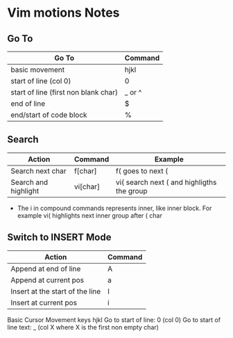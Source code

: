 Vim motions Notes
=================

Go To
-----
| Go To | Command |
| ----------- | ------------- |
| basic movement | hjkl |
| start of line (col 0) | 0 |
| start of line (first non blank char) | _ or ^ |
| end of line | $ |
| end/start of code block | % |


Search
------
| Action | Command | Example |
| ------ | ------- | --------|
| Search next char | f[char] | f( goes to next ( |
| Search and highlight | vi[char] | vi( search next ( and highligths the group |

- The i in compound commands represents inner, like inner block. For example vi( highlights next inner group after ( char

Switch to INSERT Mode
---------------------
| Action | Command |
| -------| ------- |
| Append at end of line | A |
| Append at current pos | a |
| Insert at the start of the line | I |
| Insert at current pos | i |




Basic Cursor Movement keys hjkl
    Go to start of line: 0 (col 0)
    Go to start of line text: _ (col X where X is the first non empty char)
